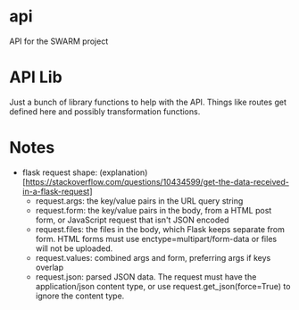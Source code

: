 # api
API for the SWARM project

# API Lib
Just a bunch of library functions to help with the API. Things like routes get defined here and possibly transformation functions.


# Notes
- flask request shape: (explanation)[https://stackoverflow.com/questions/10434599/get-the-data-received-in-a-flask-request]
    - request.args: the key/value pairs in the URL query string
    - request.form: the key/value pairs in the body, from a HTML post form, or JavaScript request that isn't JSON encoded
    - request.files: the files in the body, which Flask keeps separate from form. HTML forms must use enctype=multipart/form-data or files will not be uploaded.
    - request.values: combined args and form, preferring args if keys overlap
    - request.json: parsed JSON data. The request must have the application/json content type, or use request.get_json(force=True) to ignore the content type.